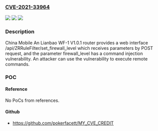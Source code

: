 ### [CVE-2021-33964](https://cve.mitre.org/cgi-bin/cvename.cgi?name=CVE-2021-33964)
![](https://img.shields.io/static/v1?label=Product&message=n%2Fa&color=blue)
![](https://img.shields.io/static/v1?label=Version&message=n%2Fa&color=blue)
![](https://img.shields.io/static/v1?label=Vulnerability&message=n%2Fa&color=brighgreen)

### Description

China Mobile An Lianbao WF-1 V1.0.1 router provides a web interface /api/ZRRuleFilter/set_firewall_level which receives parameters by POST request, and the parameter firewall_level has a command injection vulnerability. An attacker can use the vulnerability to execute remote commands.

### POC

#### Reference
No PoCs from references.

#### Github
- https://github.com/pokerfacett/MY_CVE_CREDIT

